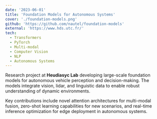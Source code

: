```yaml
---
date: '2023-06-01'
title: 'Foundation Models for Autonomous Systems'
cover: './foundation-models.png'
github: 'https://github.com/nautel/foundation-models'
external: 'https://www.hds.utc.fr/'
tech:
  - Transformers
  - PyTorch
  - Multi-modal
  - Computer Vision
  - NLP
  - Autonomous Systems
---
```


Research project at **Heudiasyc Lab** developing large-scale foundation models for autonomous vehicle perception and decision-making. The models integrate vision, lidar, and linguistic data to enable robust understanding of dynamic environments.

Key contributions include novel attention architectures for multi-modal fusion, zero-shot learning capabilities for new scenarios, and real-time inference optimization for edge deployment in autonomous systems.